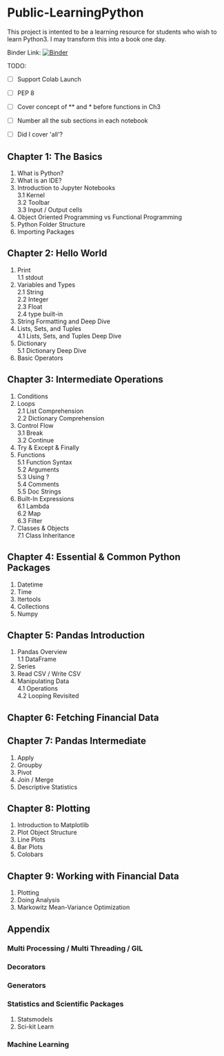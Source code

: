 # Public-LearningPython

This project is intented to be a learning resource for students who wish to learn Python3. I may transform this into a book one day.

Binder Link: [![Binder](http://mybinder.org/badge.svg)](https://mybinder.org/v2/gh/nickpollari/Public-LearningPython/master)


TODO:
- [ ] Support Colab Launch
- [ ] PEP 8
- [ ] Cover concept of ** and * before functions in Ch3
- [ ] Number all the sub sections in each notebook
- [ ] Did I cover 'all'?


## Chapter 1: The Basics
1. What is Python?<br>
2. What is an IDE?<br>
3. Introduction to Jupyter Notebooks  
  3.1 Kernel  
  3.2 Toolbar  
  3.3 Input / Output cells<br>
4. Object Oriented Programming vs Functional Programming<br>
5. Python Folder Structure<br>
6. Importing Packages<br>

## Chapter 2: Hello World
1. Print  
  1.1 stdout<br>
2. Variables and Types  
  2.1 String  
  2.2 Integer  
  2.3 Float  
  2.4 type built-in<br>
3. String Formatting and Deep Dive<br>
4. Lists, Sets, and Tuples  
  4.1 Lists, Sets, and Tuples Deep Dive<br>
5. Dictionary  
  5.1 Dictionary Deep Dive<br>
6. Basic Operators<br>

## Chapter 3: Intermediate Operations
1. Conditions<br>
2. Loops  
  2.1 List Comprehension  
  2.2 Dictionary Comprehension<br>
3. Control Flow  
  3.1 Break  
  3.2 Continue<br>
4. Try & Except & Finally<br>
5. Functions  
  5.1 Function Syntax  
  5.2 Arguments  
  5.3 Using ?  
  5.4 Comments  
  5.5 Doc Strings<br>
6. Built-In Expressions  
  6.1 Lambda  
  6.2 Map  
  6.3 Filter<br>
7. Classes & Objects  
  7.1 Class Inheritance<br>

## Chapter 4: Essential & Common Python Packages
1. Datetime
2. Time
3. Itertools
4. Collections
5. Numpy

## Chapter 5: Pandas Introduction
1. Pandas Overview  
  1.1 DataFrame <br>
2. Series<br>
3. Read CSV / Write CSV<br>
4. Manipulating Data  
  4.1 Operations  
  4.2 Looping Revisited<br>

## Chapter 6: Fetching Financial Data

## Chapter 7: Pandas Intermediate
1. Apply<br>
2. Groupby<br>
3. Pivot<br>
4. Join / Merge<br>
5. Descriptive Statistics<br>

## Chapter 8: Plotting
1. Introduction to Matplotlib<br>
2. Plot Object Structure<br>
3. Line Plots<br>
4. Bar Plots<br>
5. Colobars<br>

## Chapter 9: Working with Financial Data
1. Plotting<br>
2. Doing Analysis<br>
3. Markowitz Mean-Variance Optimization<br>

## Appendix
### Multi Processing / Multi Threading / GIL
### Decorators
### Generators
### Statistics and Scientific Packages
1. Statsmodels
2. Sci-kit Learn
### Machine Learning
